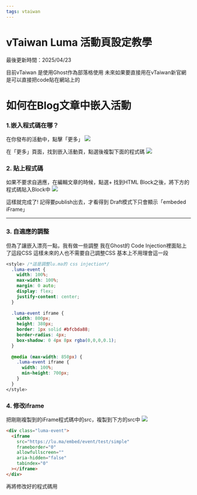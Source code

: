 ```yaml
---
tags: vtaiwan 
---
```

# vTaiwan Luma 活動頁設定教學
最後更新時間：2025/04/23 

目前vTaiwan 是使用Ghost作為部落格使用 
未來如果要直接用在vTaiwan新官網是可以直接把code貼在網站上的

# 如何在Blog文章中嵌入活動
### 1.嵌入程式碼在哪？ 
在你發布的活動中，點擊「更多」
![](https://g0v.hackmd.io/_uploads/H1KIjuIygl.png)

在「更多」頁面，找到嵌入活動頁，點選後複製下面的程式碼
![](https://g0v.hackmd.io/_uploads/By1oidUkex.png)

### 2. 貼上程式碼
如果不要求自適應，在編輯文章的時候，點選+ 
找到HTML Block之後，將下方的程式碼貼入Block中
![](https://g0v.hackmd.io/_uploads/HJl4a6dIyeg.png)

這樣就完成了! 
記得要publish出去，才看得到
Draft模式下只會顯示「embeded iFrame」

---

### 3. 自適應的調整
但為了讓嵌入漂亮一點，我有做一些調整 
我在Ghost的 Code Injection裡面貼上了這段CSS
這樣未來的人也不需要自己調整CSS
基本上不用理會這一段
``` css
<style> /*這是調整lu.ma的 css injection*/
  .luma-event {
    width: 100%;
    max-width: 100%; 
    margin: 0 auto;
    display: flex;
    justify-content: center;
  }
  
  .luma-event iframe {
    width: 800px;
    height: 380px; 
    border: 1px solid #bfcbda88;
    border-radius: 4px;
    box-shadow: 0 4px 8px rgba(0,0,0,0.1);
  }
  
  @media (max-width: 850px) {
    .luma-event iframe {
      width: 100%;
      min-height: 700px; 
    }
  }
</style>

```

### 4. 修改iframe
把剛剛複製到的iFrame程式碼中的src，複製到下方的src中
![](https://g0v.hackmd.io/_uploads/HJhvgF8yex.png)

``` html 
<div class="luma-event">
  <iframe
    src="https://lu.ma/embed/event/test/simple"
    frameborder="0"
    allowfullscreen=""
    aria-hidden="false"
    tabindex="0"
  ></iframe>
</div>
```

再將修改好的程式碼用
